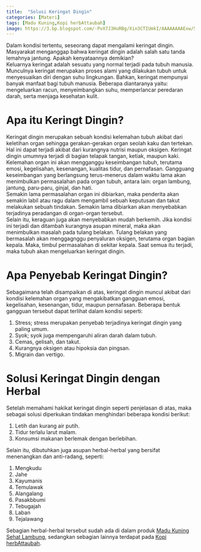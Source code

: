 ```yaml
---
title:  "Solusi Keringat Dingin"
categories: [Materi]
tags: [Madu Kuning,Kopi herbAttaubah]
image: https://3.bp.blogspot.com/-PvX7J3HuRBg/Xin3CTIUmkI/AAAAAAAAExw/SJBpgS3DH64CqOSEH0Z65ixH6_rRDXK1QCKgBGAsYHg/s1600/202001-mho-keringat-dingin-blog.png
---
```


<div>Dalam kondisi tertentu, seseorang dapat mengalami keringat dingin. Masyarakat menganggap bahwa keringat dingin adalah salah satu tanda lemahnya jantung. Apakah kenyataannya demikian?</div>

<div>Keluarnya keringat adalah sesuatu yang normal terjadi pada tubuh manusia. Munculnya keringat merupakan proses alami yang dilakukan tubuh untuk menyesuaikan diri dengan suhu lingkungan. Bahkan, keringat mempunyai banyak manfaat bagi tubuh manusia. Beberapa diantaranya yaitu: mengeluarkan racun, menyeimbangkan suhu, memperlancar peredaran darah, serta menjaga kesehatan kulit.</div>

<h1>Apa itu Keringt Dingin?</h1>

<div>Keringat dingin merupakan sebuah kondisi kelemahan tubuh akibat dari keletihan organ sehingga gerakan-gerakan organ seolah kaku dan tertekan. Hal ini dapat terjadi akibat dari kurangnya nutrisi maupun oksigen. Keringat dingin umumnya terjadi di bagian telapak tangan, ketiak, maupun kaki.</div>

<div>Kelemahan organ ini akan mengganggu keseimbangan tubuh, terutama emosi, kegelisahan, kesenangan, kualitas tidur, dan pernafasan. Gangguang keseimbangan yang berlangsung terus-menerus dalam waktu lama akan menimbulkan permasalahan pada organ tubuh, antara lain: organ lambung, jantung, paru-paru, ginjal, dan hati.</div>

<div>Semakin lama permasalahan organ ini dibiarkan, maka penderita akan semakin labil atau ragu dalam mengambil sebuah keputusan dan takut melakukan sebuah tindakan. Semakin lama dibiarkan akan menyebabkan terjadinya peradangan di organ-organ tersebut.</div>

<div>Selain itu, keraguan juga akan menyebabkan mudah berkemih. Jika kondisi ini terjadi dan ditambah kurangnya asupan mineral, maka akan menimbulkan masalah pada tulang belakan. Tulang belakan yang bermasalah akan menggagnggu penyaluran oksigen, terutama organ bagian kepala. Maka, timbul permasalahan di sekitar kepala.
Saat semua itu terjadi, maka tubuh akan mengeluarkan keringat dingin.</div>

<h1>Apa Penyebab Keringat Dingin?</h1>

<div>Sebagaimana telah disampaikan di atas, keringat dingin muncul akibat dari kondisi kelemahan organ yang mengakibatkan gangguan emosi, kegelisahan, kesenangan, tidur, maupun pernafasan. Beberapa bentuk gangguan tersebut dapat terlihat dalam kondisi seperti:</div>

<ol>
<li>Stress; stress merupakan penyebab terjadinya keringat dingin yang paling umum.</li>
<li>Syok; syok juga mempengaruhi aliran darah dalam tubuh.</li>
<li>Cemas, gelisah, dan takut.</li>
<li>Kurangnya oksigen atau hipoksia dan pingsan.</li>
<li>Migrain dan vertigo.</li></ol>

<h1>Solusi Keringat Dingin dengan Herbal</h1>

<div>Setelah memahami hakikat keringat dingin seperti penjelasan di atas, maka sebagai solusi diperkukan tindakan menghindari beberapa kondisi berikut:</div>

<ol>
<li>Letih dan kurang air putih.</li>
<li>Tidur terlalu larut malam.</li>
<li>Konsumsi makanan berlemak dengan berlebihan.</li></ol>

<div>Selain itu, dibutuhkan juga asupan herbal-herbal yang bersifat menenangkan dan anti-radang, seperti:</div>

<ol>
<li>Mengkudu</li>
<li>Jahe</li>
<li>Kayumanis</li>
<li>Temulawak</li>
<li>Alangalang</li>
<li>Pasakbbumi</li>
<li>Tebugajah</li>
<li>Laban</li>
<li>Tejalawang</li></ol>

<div>Sebagian herbal-herbal tersebut sudah ada di dalam produk <a href="/posts/madu-kuning-sehat-lambung" title="Madu Kuning Sehat Lambung">Madu Kuning Sehat Lambung</a>, sedangkan sebagian lainnya terdapat pada <a href="/posts/kopi-herbattaubah" title="Kopi herbAttaubah">Kopi herbAttaubah</a>.</div>